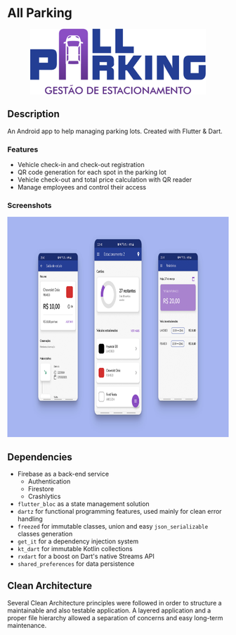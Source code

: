 # All Parking

<p align="center">
    <img src="assets/images/logos/extended_logo.png" width="400"></img>
</p>

## Description

An Android app to help managing parking lots. Created with Flutter & Dart.

### Features

- Vehicle check-in and check-out registration
- QR code generation for each spot in the parking lot
- Vehicle check-out and total price calculation with QR reader
- Manage employees and control their access

### Screenshots

<p align="center">
    <img src="assets/screenshots/3_screen_mockup.png" height="500"></img>
</p>

## Dependencies

- Firebase as a back-end service
  - Authentication
  - Firestore
  - Crashlytics
- `flutter_bloc` as a state management solution
- `dartz` for functional programming features, used mainly for clean error handling
- `freezed` for immutable classes, union and easy `json_serializable` classes generation
- `get_it` for a dependency injection system
- `kt_dart` for immutable Kotlin collections
- `rxdart` for a boost on Dart's native Streams API
- `shared_preferences` for data persistence

## Clean Architecture

Several Clean Architecture principles were followed in order to structure a maintainable and also testable application. A layered application and a proper file hierarchy allowed a separation of concerns and easy long-term maintenance.

